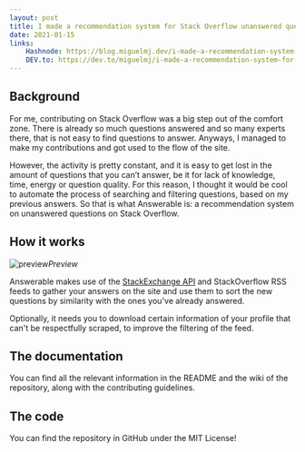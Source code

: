 ```yaml
---
layout: post
title: I made a recommendation system for Stack Overflow unanswered questions
date: 2021-01-15
links:
    Hashnode: https://blog.miguelmj.dev/i-made-a-recommendation-system-for-stack-overflow-unanswered-questions
    DEV.to: https://dev.to/miguelmj/i-made-a-recommendation-system-for-stack-overflow-unanswered-questions-280a
---
```

## Background

For me, contributing on Stack Overflow was a big step out of the comfort zone. There is already so much questions answered and so many experts there, that is not easy to find questions to answer. Anyways, I managed to make my contributions and got used to the flow of the site.

However, the activity is pretty constant, and it is easy to get lost in the amount of questions that you can’t answer, be it for lack of knowledge, time, energy or question quality. For this reason, I thought it would be cool to automate the process of searching and filtering questions, based on my previous answers. So that is what Answerable is: a recommendation system on unanswered questions on Stack Overflow.

## How it works

![preview](https://dev-to-uploads.s3.amazonaws.com/i/herwf9hrsro5b0pbfbpx.png)_Preview_

Answerable makes use of the [StackExchange API](https://api.stackexchange.com/) and StackOverflow RSS feeds to gather your answers on the site and use them to sort the new questions by similarity with the ones you've already answered. 

Optionally, it needs you to download certain information of your profile that can't be respectfully scraped, to improve the filtering of the feed.

## The documentation

You can find all the relevant information in the README and the wiki of the repository, along with the contributing guidelines.

## The code

You can find the repository in GitHub under the MIT License!
